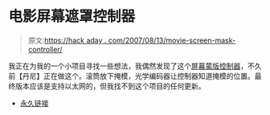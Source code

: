 # 电影屏幕遮罩控制器

> 原文:[https://hack aday . com/2007/08/13/movie-screen-mask-controller/](https://hackaday.com/2007/08/13/movie-screen-mask-controller/)

我正在为我的一个小项目寻找一些想法，我偶然发现了这个[屏幕蒙版控制器](http://www.mavromatic.com/archives/000563)，不久前【丹尼】正在做这个。滚筒放下掩模，光学编码器让控制器知道掩模的位置。最终版本应该是支持以太网的，但我找不到这个项目的任何更新。

*   [永久链接](http://www.mavromatic.com/archives/000563)
